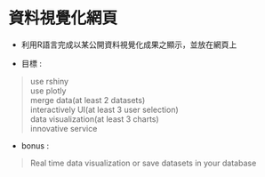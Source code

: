 # 資料視覺化網頁  
- 利用R語言完成以某公開資料視覺化成果之顯示，並放在網頁上  
  
- 目標 :   
> use rshiny  
> use plotly  
> merge data(at least 2 datasets)  
> interactively UI(at least 3 user selection)  
> data visualization(at least 3 charts)  
> innovative service  
  
- bonus :   
> Real time data visualization or save datasets in your database